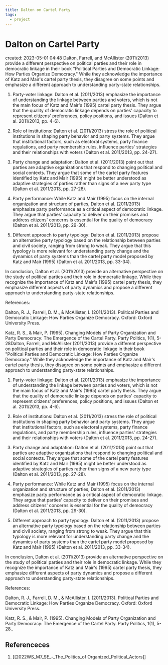 ```yaml
---
title: Dalton on Cartel Party
tags:
  - project
---
```


# Dalton on Cartel Party
created: 2023-05-01 04:48
Dalton, Farrell, and McAllister (2011/2013) provide a different perspective on political parties and their role in democratic linkage in their book "Political Parties and Democratic Linkage: How Parties Organize Democracy." While they acknowledge the importance of Katz and Mair's cartel party thesis, they disagree on some points and emphasize a different approach to understanding party-state relationships.

1.  Party-voter linkage: Dalton et al. (2011/2013) emphasize the importance of understanding the linkage between parties and voters, which is not the main focus of Katz and Mair's (1995) cartel party thesis. They argue that the quality of democratic linkage depends on parties' capacity to represent citizens' preferences, policy positions, and issues (Dalton et al. 2011/2013, pp. 4-6).
    
2.  Role of institutions: Dalton et al. (2011/2013) stress the role of political institutions in shaping party behavior and party systems. They argue that institutional factors, such as electoral systems, party finance regulations, and party membership rules, influence parties' strategies and their relationships with voters (Dalton et al. 2011/2013, pp. 24-27).
    
3.  Party change and adaptation: Dalton et al. (2011/2013) point out that parties are adaptive organizations that respond to changing political and social contexts. They argue that some of the cartel party features identified by Katz and Mair (1995) might be better understood as adaptive strategies of parties rather than signs of a new party type (Dalton et al. 2011/2013, pp. 27-28).
    
4.  Party performance: While Katz and Mair (1995) focus on the internal organization and structure of parties, Dalton et al. (2011/2013) emphasize party performance as a critical aspect of democratic linkage. They argue that parties' capacity to deliver on their promises and address citizens' concerns is essential for the quality of democracy (Dalton et al. 2011/2013, pp. 29-30).
    
5.  Different approach to party typology: Dalton et al. (2011/2013) propose an alternative party typology based on the relationship between parties and civil society, ranging from strong to weak. They argue that this typology is more relevant for understanding party change and the dynamics of party systems than the cartel party model proposed by Katz and Mair (1995) (Dalton et al. 2011/2013, pp. 33-34).
    

In conclusion, Dalton et al. (2011/2013) provide an alternative perspective on the study of political parties and their role in democratic linkage. While they recognize the importance of Katz and Mair's (1995) cartel party thesis, they emphasize different aspects of party dynamics and propose a different approach to understanding party-state relationships.

References:

Dalton, R. J., Farrell, D. M., & McAllister, I. (2011/2013). Political Parties and Democratic Linkage: How Parties Organize Democracy. Oxford: Oxford University Press.

Katz, R. S., & Mair, P. (1995). Changing Models of Party Organization and Party Democracy: The Emergence of the Cartel Party. Party Politics, 1(1), 5-28Dalton, Farrell, and McAllister (2011/2013) provide a different perspective on political parties and their role in democratic linkage in their book "Political Parties and Democratic Linkage: How Parties Organize Democracy." While they acknowledge the importance of Katz and Mair's cartel party thesis, they disagree on some points and emphasize a different approach to understanding party-state relationships.

1.  Party-voter linkage: Dalton et al. (2011/2013) emphasize the importance of understanding the linkage between parties and voters, which is not the main focus of Katz and Mair's (1995) cartel party thesis. They argue that the quality of democratic linkage depends on parties' capacity to represent citizens' preferences, policy positions, and issues (Dalton et al. 2011/2013, pp. 4-6).
    
2.  Role of institutions: Dalton et al. (2011/2013) stress the role of political institutions in shaping party behavior and party systems. They argue that institutional factors, such as electoral systems, party finance regulations, and party membership rules, influence parties' strategies and their relationships with voters (Dalton et al. 2011/2013, pp. 24-27).
    
3.  Party change and adaptation: Dalton et al. (2011/2013) point out that parties are adaptive organizations that respond to changing political and social contexts. They argue that some of the cartel party features identified by Katz and Mair (1995) might be better understood as adaptive strategies of parties rather than signs of a new party type (Dalton et al. 2011/2013, pp. 27-28).
    
4.  Party performance: While Katz and Mair (1995) focus on the internal organization and structure of parties, Dalton et al. (2011/2013) emphasize party performance as a critical aspect of democratic linkage. They argue that parties' capacity to deliver on their promises and address citizens' concerns is essential for the quality of democracy (Dalton et al. 2011/2013, pp. 29-30).
    
5.  Different approach to party typology: Dalton et al. (2011/2013) propose an alternative party typology based on the relationship between parties and civil society, ranging from strong to weak. They argue that this typology is more relevant for understanding party change and the dynamics of party systems than the cartel party model proposed by Katz and Mair (1995) (Dalton et al. 2011/2013, pp. 33-34).
    

In conclusion, Dalton et al. (2011/2013) provide an alternative perspective on the study of political parties and their role in democratic linkage. While they recognize the importance of Katz and Mair's (1995) cartel party thesis, they emphasize different aspects of party dynamics and propose a different approach to understanding party-state relationships.

References:

Dalton, R. J., Farrell, D. M., & McAllister, I. (2011/2013). Political Parties and Democratic Linkage: How Parties Organize Democracy. Oxford: Oxford University Press.

Katz, R. S., & Mair, P. (1995). Changing Models of Party Organization and Party Democracy: The Emergence of the Cartel Party. Party Politics, 1(1), 5-28..

## Referenceces
1. [[2022WS_M7_SE_-_The_Politics_of Organized_Political_Actors]]
